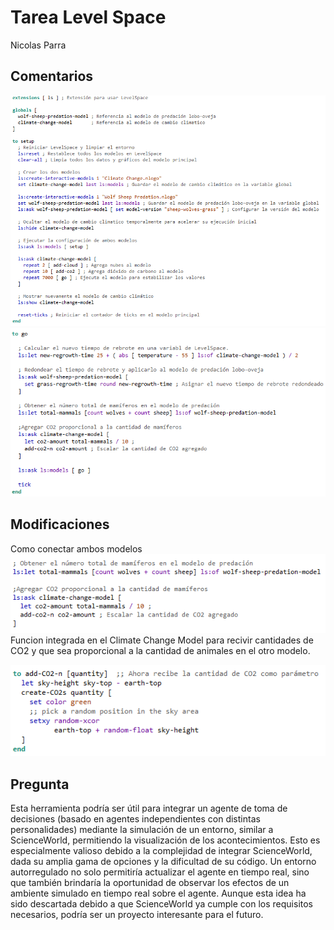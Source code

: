 # Tarea Level Space
Nicolas Parra
## Comentarios
![alt text](image-1.png)
![alt text](image-2.png)
## Modificaciones
Como conectar ambos modelos\
![alt text](image.png)\
Funcion integrada en el Climate Change Model para recivir cantidades de CO2 y que sea proporcional a la cantidad de animales en el otro modelo.

![alt text](image-3.png)
## Pregunta 
Esta herramienta podría ser útil para integrar un agente de toma de decisiones (basado en agentes independientes con distintas personalidades) mediante la simulación de un entorno, similar a ScienceWorld, permitiendo la visualización de los acontecimientos. Esto es especialmente valioso debido a la complejidad de integrar ScienceWorld, dada su amplia gama de opciones y la dificultad de su código. Un entorno autorregulado no solo permitiría actualizar el agente en tiempo real, sino que también brindaría la oportunidad de observar los efectos de un ambiente simulado en tiempo real sobre el agente. Aunque esta idea ha sido descartada debido a que ScienceWorld ya cumple con los requisitos necesarios, podría ser un proyecto interesante para el futuro.
